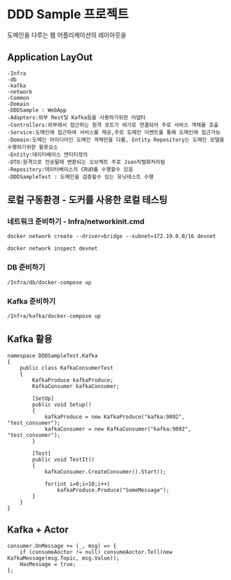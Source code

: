 ﻿# DDD Sample 프로젝트

도메인을 다루는 웹 어플리케이션의 레이아웃을 

## Application LayOut

	-Infra
	-db
	-kafka
	-network
	-Common
	-Domain
	-DDDSample : WebApp
	-Adapters:외부 Rest및 Kafka등을 사용하기위한 어댑터
	-Controllers:외부에서 접근하는 원격 포트가 여기로 연결되어 주로 서비스 객체를 호출 
	-Service:도메인에 접근하여 서비스를 제공,주로 도메인 이벤트를 통해 도메인에 접근가능
	-Domain:도메인 아이디어인 도메인 객체만을 다룸, Entity Repository는 도메인 모델을 수행하기위한 활용요소
	-Entity:데이터베이스 엔티티정의
	-DTO:원격으로 전송될때 변환되는 오브젝트 주로 Json직렬화처리됨
	-Repository:데이터베이스의 CRUD를 수행할수 있음
	-DDDSampleTest : 도메인을 검증할수 있는 유닛테스트 수행


## 로컬 구동환경 - 도커를 사용한 로컬 테스팅

### 네트워크 준비하기 - Infra/networkinit.cmd
	
	docker network create --driver=bridge --subnet=172.19.0.0/16 devnet

	docker network inspect devnet

### DB 준비하기
	
	/Infra/db/docker-compose up

### Kafka 준비하기

	/Infra/kafka/docker-compose up


## Kafka 활용
	namespace DDDSampleTest.Kafka
	{
		public class KafkaConsumerTest
		{
			KafkaProduce kafkaProduce;
			KafkaConsumer kafkaConsumer; 

			[SetUp]
			public void Setup()
			{
				kafkaProduce = new KafkaProduce("kafka:9092", "test_consumer");
				kafkaConsumer = new KafkaConsumer("kafka:9092", "test_consumer");
			}

			[Test]
			public void TestIt()
			{
				kafkaConsumer.CreateConsumer().Start();
            
				for(int i=0;i<10;i++)
					kafkaProduce.Produce("SomeMessage");
			}
		}
	}

## Kafka + Actor
	consumer.OnMessage += (_, msg) => {
		if (consumeAoctor != null) consumeAoctor.Tell(new KafkaMessage(msg.Topic, msg.Value));
		HasMessage = true;
	};

